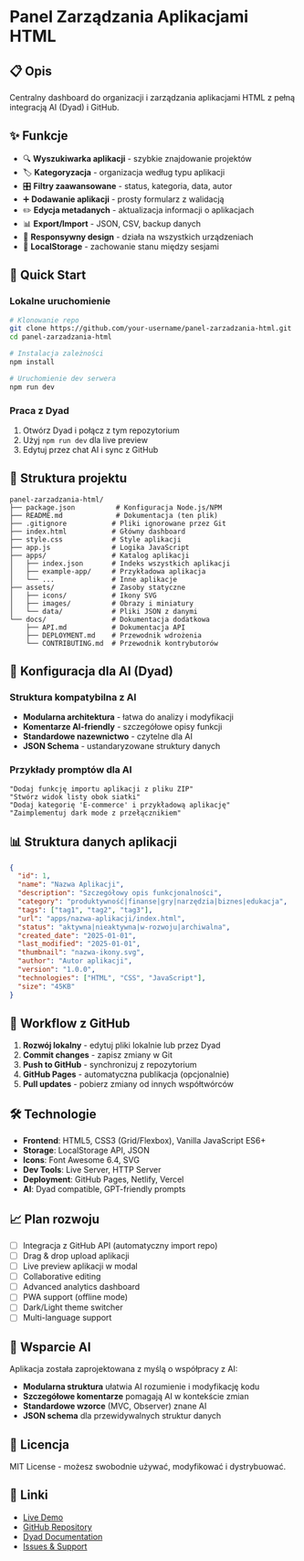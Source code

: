 # Panel Zarządzania Aplikacjami HTML

## 📋 Opis
Centralny dashboard do organizacji i zarządzania aplikacjami HTML z pełną integracją AI (Dyad) i GitHub.

## ✨ Funkcje
- 🔍 **Wyszukiwarka aplikacji** - szybkie znajdowanie projektów
- 🏷️ **Kategoryzacja** - organizacja według typu aplikacji
- 🎛️ **Filtry zaawansowane** - status, kategoria, data, autor
- ➕ **Dodawanie aplikacji** - prosty formularz z walidacją
- ✏️ **Edycja metadanych** - aktualizacja informacji o aplikacjach
- 📊 **Export/Import** - JSON, CSV, backup danych
- 📱 **Responsywny design** - działa na wszystkich urządzeniach
- 💾 **LocalStorage** - zachowanie stanu między sesjami

## 🚀 Quick Start

### Lokalne uruchomienie
```bash
# Klonowanie repo
git clone https://github.com/your-username/panel-zarzadzania-html.git
cd panel-zarzadzania-html

# Instalacja zależności
npm install

# Uruchomienie dev serwera
npm run dev
```

### Praca z Dyad
1. Otwórz Dyad i połącz z tym repozytorium
2. Użyj `npm run dev` dla live preview
3. Edytuj przez chat AI i sync z GitHub

## 📁 Struktura projektu
```
panel-zarzadzania-html/
├── package.json          # Konfiguracja Node.js/NPM
├── README.md             # Dokumentacja (ten plik)
├── .gitignore           # Pliki ignorowane przez Git
├── index.html           # Główny dashboard
├── style.css            # Style aplikacji
├── app.js               # Logika JavaScript
├── apps/                # Katalog aplikacji
│   ├── index.json       # Indeks wszystkich aplikacji
│   ├── example-app/     # Przykładowa aplikacja
│   └── ...              # Inne aplikacje
├── assets/              # Zasoby statyczne
│   ├── icons/           # Ikony SVG
│   ├── images/          # Obrazy i miniatury
│   └── data/            # Pliki JSON z danymi
└── docs/                # Dokumentacja dodatkowa
    ├── API.md           # Dokumentacja API
    ├── DEPLOYMENT.md    # Przewodnik wdrożenia
    └── CONTRIBUTING.md  # Przewodnik kontrybutorów
```

## 🔧 Konfiguracja dla AI (Dyad)

### Struktura kompatybilna z AI
- **Modularna architektura** - łatwa do analizy i modyfikacji
- **Komentarze AI-friendly** - szczegółowe opisy funkcji
- **Standardowe nazewnictwo** - czytelne dla AI
- **JSON Schema** - ustandaryzowane struktury danych

### Przykłady promptów dla AI
```
"Dodaj funkcję importu aplikacji z pliku ZIP"
"Stwórz widok listy obok siatki"
"Dodaj kategorię 'E-commerce' i przykładową aplikację"
"Zaimplementuj dark mode z przełącznikiem"
```

## 📊 Struktura danych aplikacji
```json
{
  "id": 1,
  "name": "Nazwa Aplikacji",
  "description": "Szczegółowy opis funkcjonalności",
  "category": "produktywność|finanse|gry|narzędzia|biznes|edukacja",
  "tags": ["tag1", "tag2", "tag3"],
  "url": "apps/nazwa-aplikacji/index.html",
  "status": "aktywna|nieaktywna|w-rozwoju|archiwalna",
  "created_date": "2025-01-01",
  "last_modified": "2025-01-01",
  "thumbnail": "nazwa-ikony.svg",
  "author": "Autor aplikacji",
  "version": "1.0.0",
  "technologies": ["HTML", "CSS", "JavaScript"],
  "size": "45KB"
}
```

## 🔄 Workflow z GitHub
1. **Rozwój lokalny** - edytuj pliki lokalnie lub przez Dyad
2. **Commit changes** - zapisz zmiany w Git
3. **Push to GitHub** - synchronizuj z repozytorium
4. **GitHub Pages** - automatyczna publikacja (opcjonalnie)
5. **Pull updates** - pobierz zmiany od innych współtwórców

## 🛠️ Technologie
- **Frontend**: HTML5, CSS3 (Grid/Flexbox), Vanilla JavaScript ES6+
- **Storage**: LocalStorage API, JSON
- **Icons**: Font Awesome 6.4, SVG
- **Dev Tools**: Live Server, HTTP Server
- **Deployment**: GitHub Pages, Netlify, Vercel
- **AI**: Dyad compatible, GPT-friendly prompts

## 📈 Plan rozwoju
- [ ] Integracja z GitHub API (automatyczny import repo)
- [ ] Drag & drop upload aplikacji
- [ ] Live preview aplikacji w modal
- [ ] Collaborative editing
- [ ] Advanced analytics dashboard
- [ ] PWA support (offline mode)
- [ ] Dark/Light theme switcher
- [ ] Multi-language support

## 🤝 Wsparcie AI
Aplikacja została zaprojektowana z myślą o współpracy z AI:
- **Modularna struktura** ułatwia AI rozumienie i modyfikację kodu
- **Szczegółowe komentarze** pomagają AI w kontekście zmian
- **Standardowe wzorce** (MVC, Observer) znane AI
- **JSON schema** dla przewidywalnych struktur danych

## 📄 Licencja
MIT License - możesz swobodnie używać, modyfikować i dystrybuować.

## 🔗 Linki
- [Live Demo](https://your-username.github.io/panel-zarzadzania-html)
- [GitHub Repository](https://github.com/your-username/panel-zarzadzania-html)
- [Dyad Documentation](https://dyad.sh/docs)
- [Issues & Support](https://github.com/your-username/panel-zarzadzania-html/issues)
